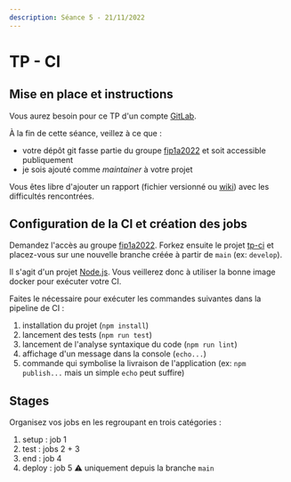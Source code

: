 ```yaml
---
description: Séance 5 - 21/11/2022
---
```


# TP - CI

## Mise en place et instructions

Vous aurez besoin pour ce TP d'un compte [GitLab](https://gitlab.com/).

À la fin de cette séance, veillez à ce que :

* votre dépôt git fasse partie du groupe [fip1a2022](https://gitlab.com/fip1a2022) et soit accessible publiquement
* je sois ajouté comme _maintainer_ à votre projet

Vous êtes libre d'ajouter un rapport (fichier versionné ou [wiki](https://docs.gitlab.com/ee/user/project/wiki/)) avec les difficultés rencontrées.

## Configuration de la CI et création des jobs

Demandez l'accès au groupe [fip1a2022](https://gitlab.com/fip1a2022). Forkez ensuite le projet [tp-ci](https://gitlab.com/fip1a2022/tp-ci) et placez-vous sur une nouvelle branche créée à partir de `main` (ex: `develop`).

Il s'agit d'un projet [Node.js](https://nodejs.org/). Vous veillerez donc à utiliser la bonne image docker pour exécuter votre CI.

Faites le nécessaire pour exécuter les commandes suivantes dans la pipeline de CI :

1. installation du projet (`npm install`)
2. lancement des tests (`npm run test`)
3. lancement de l'analyse syntaxique du code (`npm run lint`)
4. affichage d'un message dans la console (`echo...`)
5. commande qui symbolise la livraison de l'application (ex: `npm publish...` mais un simple `echo` peut suffire)

## Stages

Organisez vos jobs en les regroupant en trois catégories :

1. setup : job 1
2. test : jobs 2 + 3
3. end : job 4
4. deploy : job 5 ⚠️ uniquement depuis la branche `main`
